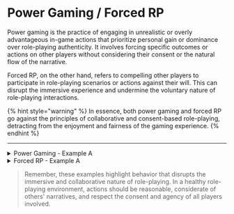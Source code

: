# Power Gaming / Forced RP



Power gaming is the practice of engaging in unrealistic or overly advantageous in-game actions that prioritize personal gain or dominance over role-playing authenticity. It involves forcing specific outcomes or actions on other players without considering their consent or the natural flow of the narrative.

Forced RP, on the other hand, refers to compelling other players to participate in role-playing scenarios or actions against their will. This can disrupt the immersive experience and undermine the voluntary nature of role-playing interactions.

{% hint style="warning" %}
In essence, both power gaming and forced RP go against the principles of collaborative and consent-based role-playing, detracting from the enjoyment and fairness of the gaming experience.
{% endhint %}

***

<details>

<summary>Power Gaming - Example A</summary>

A player engages in a combat situation and describes their character as effortlessly dodging every attack without giving the opponent a fair chance to respond or counteract.

</details>

<details>

<summary>Forced RP - Example A</summary>

A player decides that their character is robbing a convenience store and demands other players in the vicinity to participate in the scene, even if their characters might not logically be present or willing to engage in such an event.

</details>

> Remember, these examples highlight behavior that disrupts the immersive and collaborative nature of role-playing. In a healthy role-playing environment, actions should be reasonable, considerate of others' narratives, and respect the consent and agency of all players involved.
